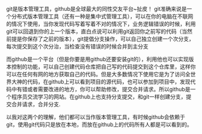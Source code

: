 git是版本管理工具，github是全球最大的同性交友平台~扯皮！
git准确来说是一个分布式版本管理工具（还有一种是集中式管理工具），可以在你的电脑在不联网的情况下使用，当你发现代码写着写着不对的情况下，业务逻辑错误的时候，利用git可以回退到你的上一个版本，直白点说可以利用git返回你之前写的代码（当然前提是你保存了之前的版本），git提倡分支操作，可以自己独立创建一个次分支，每次提交到这个次分治，当检查没有错误的时候合并到主分支　　

而github是一个平台（但是你要是用github还要安装git的），利用他也可以实现版本控制的功能，可以自己创建代码仓库把自己写的代码提交到这个仓库里，这样你可以在任何有网的地方获取自己的代码。但是大多数情况下使用它是为了访问全世界大神的代码，在github上可以看到项目的源代码，也可以参加到项目中，发现代码中有错或者需要改进的地方，你可以帮助修改，提交合并请求。所以github是一个程序员交流学习的网站。在github上也支持分支提交，和git一样创建分支，提交合并请求，合并分支.

以我对这两个的理解，他们都可以当作版本管理工具，有时候github会依赖于git，使用git代码只是放在本地，而放在github上的代码所有人都是可以看到的。

